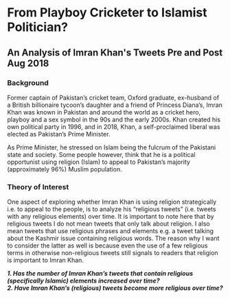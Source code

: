 # From Playboy Cricketer to Islamist Politician? 
## An Analysis of Imran Khan's Tweets Pre and Post Aug 2018

### Background
Former captain of Pakistan’s cricket team, Oxford graduate, ex-husband of a British billionaire tycoon’s daughter and a friend of Princess Diana’s, Imran Khan was known in Pakistan and around the world as a cricket hero, playboy and a sex symbol in the 90s and the early 2000s. Khan created his own political party in 1996, and in 2018, Khan, a self-proclaimed liberal was elected as Pakistan’s Prime Minister.

As Prime Minister, he stressed on Islam being the fulcrum of the Pakistani state and society. Some people however, think that he is a political opportunist using religion (Islam) to appeal to Pakistan’s majority (approximately 96%) Muslim population.

### Theory of Interest
One aspect of exploring whether Imran Khan is using religion strategically i.e. to appeal to the people, is to analyze his “religious tweets” (i.e. tweets with any religious elements) over time. It is important to note here that by religious tweets I do not mean tweets that only talk about religion. I also mean tweets that use religious phrases and elements e.g. a tweet talking about the Kashmir issue containing religious words. The reason why I want to consider the latter as well is because even the use of a few religious terms in otherwise non-religious tweets still signals to readers that religion is important to Imran Khan.

***1. Has the number of Imran Khan’s tweets that contain religious (specifically Islamic) elements increased over time?***
<br>***2. Have Imran Khan’s (religious) tweets become more religious over time?***
